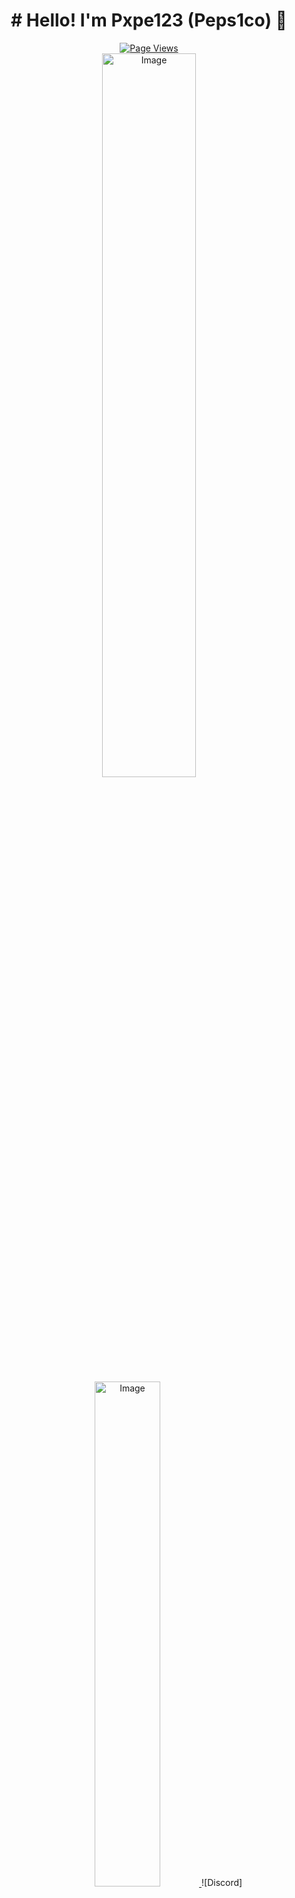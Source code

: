 <div align="center">
  <h1># Hello! I'm Pxpe123 (Peps1co) 👋</h1>
  <div style="display: block;">
    <a href="https://www.youtube.com/watch?v=dQw4w9WgXcQ" target="_blank">
      <img src="https://komarev.com/ghpvc/?username=pxpe123" alt="Page Views"/>
    </a>
  </div>
  <a href="https://www.youtube.com/watch?v=dQw4w9WgXcQ" target="_blank">
    <img src="https://github-readme-stats-vert-nu.vercel.app/api?username=pxpe123&amp;count_private=true&amp;show_icons=true&amp;theme=tokyonight&amp;hide_border=true&amp;title_color=9900cc&amp;icon_color=9900cc&amp;text_color=00a9bf" alt="Image" width="54.5%" />
  </a>
  <a href="https://www.youtube.com/watch?v=dQw4w9WgXcQ" target="_blank">
    <img src="https://github-readme-stats-vert-nu.vercel.app/api/top-langs/?username=pxpe123&amp;layout=compact&amp;theme=tokyonight&amp;hide_border=true&amp;title_color=9900cc&amp;icon_color=9900cc&amp;text_color=00a9bf" alt="Image" width="45.5%" />
  </a>
  ![Discord](https://img.shields.io/badge/Discord-%235865F2.svg?style=for-the-badge&logo=discord&logoColor=white)
</div>
